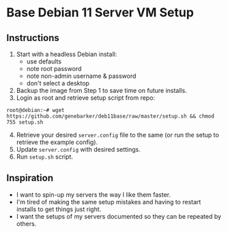 # Base Debian 11 Server VM Setup

## Instructions

1. Start with a headless Debian install:
    - use defaults
    - note root password
    - note non-admin username & password
    - don't select a desktop
2. Backup the image from Step 1 to save time on future installs.
3. Login as root and retrieve setup script from repo:
```console
root@debian:~# wget https://github.com/genebarker/deb11base/raw/master/setup.sh && chmod 755 setup.sh
```
4. Retrieve your desired `server.config` file to the same
    (or run the setup to retrieve the example config).
5. Update `server.config` with desired settings.
6. Run `setup.sh` script.

## Inspiration

- I want to spin-up my servers the way I like them faster.
- I'm tired of making the same setup mistakes and having to
  restart installs to get things just right.
- I want the setups of my servers documented so they can be
  repeated by others.
